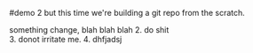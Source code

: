 #demo 2
but this time we're building a git repo from the scratch.

something change, blah blah blah 
2. do shit      
3. donot irritate me.
4. dhfjadsj
